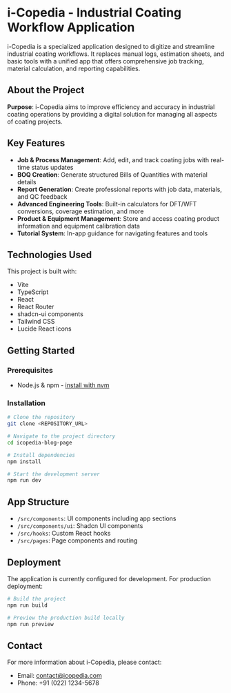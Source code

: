 # i-Copedia - Industrial Coating Workflow Application

i-Copedia is a specialized application designed to digitize and streamline industrial coating workflows. It replaces manual logs, estimation sheets, and basic tools with a unified app that offers comprehensive job tracking, material calculation, and reporting capabilities.

## About the Project

**Purpose**: i-Copedia aims to improve efficiency and accuracy in industrial coating operations by providing a digital solution for managing all aspects of coating projects.

## Key Features

- **Job & Process Management**: Add, edit, and track coating jobs with real-time status updates
- **BOQ Creation**: Generate structured Bills of Quantities with material details
- **Report Generation**: Create professional reports with job data, materials, and QC feedback
- **Advanced Engineering Tools**: Built-in calculators for DFT/WFT conversions, coverage estimation, and more
- **Product & Equipment Management**: Store and access coating product information and equipment calibration data
- **Tutorial System**: In-app guidance for navigating features and tools

## Technologies Used

This project is built with:

- Vite
- TypeScript
- React
- React Router
- shadcn-ui components
- Tailwind CSS
- Lucide React icons

## Getting Started

### Prerequisites

- Node.js & npm - [install with nvm](https://github.com/nvm-sh/nvm#installing-and-updating)

### Installation

```sh
# Clone the repository
git clone <REPOSITORY_URL>

# Navigate to the project directory
cd icopedia-blog-page

# Install dependencies
npm install

# Start the development server
npm run dev
```

## App Structure

- `/src/components`: UI components including app sections
- `/src/components/ui`: Shadcn UI components
- `/src/hooks`: Custom React hooks
- `/src/pages`: Page components and routing

## Deployment

The application is currently configured for development. For production deployment:

```sh
# Build the project
npm run build

# Preview the production build locally
npm run preview
```

## Contact

For more information about i-Copedia, please contact:
- Email: contact@icopedia.com
- Phone: +91 (022) 1234-5678
